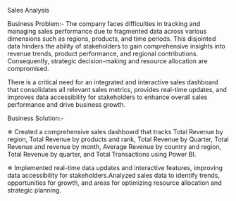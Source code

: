 
Sales Analysis 

Business Problem:- The company faces difficulties in tracking and managing sales performance due to fragmented data across various dimensions such as regions, products, and time periods. This disjointed data hinders the ability of stakeholders to gain comprehensive insights into revenue trends, product performance, and regional contributions. Consequently, strategic decision-making and resource allocation are compromised. 

There is a critical need for an integrated and interactive sales dashboard that consolidates all relevant sales metrics, provides real-time updates, and improves data accessibility for stakeholders to enhance overall sales performance and drive business growth. 

Business Solution:- 

✵ Created a comprehensive sales dashboard that tracks Total Revenue by region, Total Revenue by products and rank, Total Revenue by Quarter, Total Revenue and revenue by month, Average Revenue by country and region, Total Revenue by quarter, and Total Transactions using Power BI.

✵ Implemented real-time data updates and interactive features, improving data accessibility for stakeholders.Analyzed sales data to identify trends, opportunities for growth, and areas for optimizing resource allocation and strategic planning.
